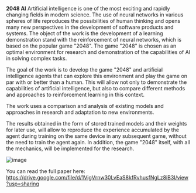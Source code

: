 **2048 AI**
  Artificial intelligence is one of the most exciting and rapidly changing fields in modern science. The use of neural networks in various spheres of life reproduces the possibilities of human thinking and opens many new perspectives in the development of software products and systems.
The object of the work is the development of a learning demonstration stand with the reinforcement of neural networks, which is based on the popular game "2048". The game "2048" is chosen as an optimal environment for research and demonstration of the capabilities of AI in solving complex tasks.

  The goal of the work is to develop the game "2048" and artificial intelligence agents that can explore this environment and play the game on par with or better than a human. This will allow not only to demonstrate the capabilities of artificial intelligence, but also to compare different methods and approaches to reinforcement learning in this context.

  The work uses a comparison and analysis of existing models and approaches in research and adaptation to new environments. 
  
  The results obtained in the form of stored trained models and their weights for later use, will allow to reproduce the experience accumulated by the agent during training on the same device in any subsequent game, without the need to train the agent again. In addition, the game "2048" itself, with all the mechanics, will be implemented for the research.

![image](https://github.com/user-attachments/assets/d73b3031-69a9-4810-932c-3213cf259521)

You can read the full paper here: https://drive.google.com/file/d/1VigVrnw30LvEaS8kfRvhusfNgLz8iB3I/view?usp=sharing
